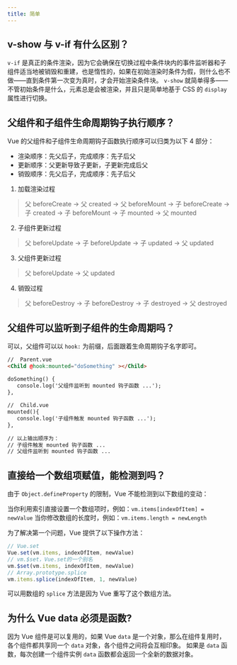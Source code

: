 ```yaml
---
title: 简单
---
```


## v-show 与 v-if 有什么区别？

<Answer>

`v-if` 是真正的条件渲染，因为它会确保在切换过程中条件块内的事件监听器和子组件适当地被销毁和重建，也是惰性的，如果在初始渲染时条件为假，则什么也不做——直到条件第一次变为真时，才会开始渲染条件块。
`v-show` 就简单得多——不管初始条件是什么，元素总是会被渲染，并且只是简单地基于 CSS 的 `display` 属性进行切换。

</Answer>

## 父组件和子组件生命周期钩子执行顺序？

<Answer>

Vue 的父组件和子组件生命周期钩子函数执行顺序可以归类为以下 4 部分：

- 渲染顺序：先父后子，完成顺序：先子后父
- 更新顺序：父更新导致子更新，子更新完成后父
- 销毁顺序：先父后子，完成顺序：先子后父

1. 加载渲染过程
  > 父 beforeCreate -> 父 created -> 父 beforeMount -> 子 beforeCreate -> 子 created -> 子 beforeMount -> 子 mounted -> 父 mounted
2. 子组件更新过程
  > 父 beforeUpdate -> 子 beforeUpdate -> 子 updated -> 父 updated
3. 父组件更新过程
  > 父 beforeUpdate -> 父 updated
4. 销毁过程
  > 父 beforeDestroy -> 子 beforeDestroy -> 子 destroyed -> 父 destroyed

</Answer>

## 父组件可以监听到子组件的生命周期吗？

<Answer>

可以，父组件可以以 `hook:` 为前缀，后面跟着生命周期钩子名字即可。

```html
//  Parent.vue
<Child @hook:mounted="doSomething" ></Child>

doSomething() {
   console.log('父组件监听到 mounted 钩子函数 ...');
},
    
//  Child.vue
mounted(){
   console.log('子组件触发 mounted 钩子函数 ...');
},    
    
// 以上输出顺序为：
// 子组件触发 mounted 钩子函数 ...
// 父组件监听到 mounted 钩子函数 ...  
```

</Answer>

## 直接给一个数组项赋值，能检测到吗？

<Answer>

由于 `Object.defineProperty` 的限制，Vue 不能检测到以下数组的变动：

当你利用索引直接设置一个数组项时，例如：`vm.items[indexOfItem] = newValue`
当你修改数组的长度时，例如：`vm.items.length = newLength`

为了解决第一个问题，Vue 提供了以下操作方法：

```js
// Vue.set
Vue.set(vm.items, indexOfItem, newValue)
// vm.$set，Vue.set的一个别名
vm.$set(vm.items, indexOfItem, newValue)
// Array.prototype.splice
vm.items.splice(indexOfItem, 1, newValue)
```

可以用数组的 `splice` 方法是因为 Vue 重写了这个数组方法。

</Answer>

## 为什么 Vue data 必须是函数?

<Answer>

因为 Vue 组件是可以复用的，如果 Vue `data` 是一个对象，那么在组件复用时，各个组件都共享同一个 `data` 对象，各个组件之间将会互相印象。
如果是 `data` 函数，每次创建一个组件实例 `data` 函数都会返回一个全新的数据对象。

</Answer>
